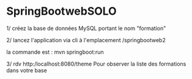 # SpringBootwebSOLO

1/ créez la base de données MySQL portant le nom "formation"

2/ lancez l'application via cli à l'emplacement /springbootweb2

  la commande est : mvn springboot:run
  
3/ rdv http:/localhost:8080/theme Pour observer la liste des formations dans votre base
